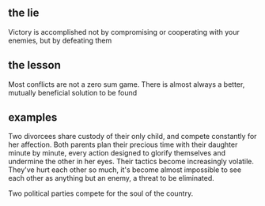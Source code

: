 ## the lie
Victory is accomplished not by compromising or cooperating with your enemies, but by defeating them

## the lesson
Most conflicts are not a zero sum game. There is almost always a better, mutually beneficial solution to be found

## examples
Two divorcees share custody of their only child, and compete constantly for her affection. Both parents plan their precious time with their daughter minute by minute, every action designed to glorify themselves and undermine the other in her eyes.
Their tactics become increasingly volatile.
They've hurt each other so much, it's become almost impossible to see each other as anything but an enemy, a threat to be eliminated.

Two political parties compete for the soul of the country. 


